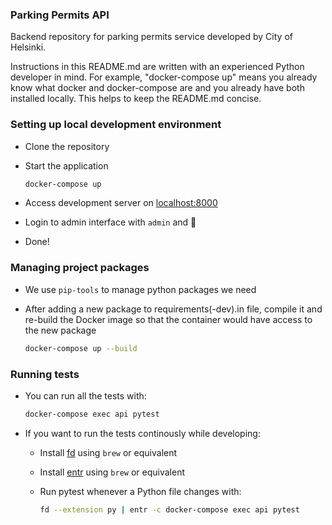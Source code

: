 ### Parking Permits API

Backend repository for parking permits service developed by City of Helsinki.

Instructions in this README.md are written with an experienced Python developer in mind. For example, "docker-compose up" means you already know what docker and docker-compose are and you already have both installed locally. This helps to keep the README.md concise.

### Setting up local development environment

- Clone the repository

- Start the application

  ```bash
  docker-compose up
  ```

- Access development server on [localhost:8000](http://localhost:8000)

- Login to admin interface with `admin` and 🥥

- Done!

### Managing project packages

- We use `pip-tools` to manage python packages we need
- After adding a new package to requirements(-dev).in file, compile it and re-build the Docker image so that the container would have access to the new package

  ```bash
  docker-compose up --build
  ```

### Running tests

- You can run all the tests with:
  ```bash
  docker-compose exec api pytest
  ```
- If you want to run the tests continously while developing:

  - Install [fd](https://github.com/sharkdp/fd) using `brew` or equivalent
  - Install [entr](https://github.com/eradman/entr) using `brew` or equivalent
  - Run pytest whenever a Python file changes with:

    ```bash
    fd --extension py | entr -c docker-compose exec api pytest
    ```
